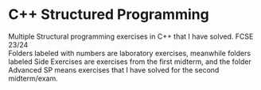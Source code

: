 # C++ Structured Programming
Multiple Structural programming exercises in C++ that I have solved. FCSE 23/24 <br>
Folders labeled with numbers are laboratory exercises, meanwhile folders labeled Side Exercises are exercises from the first midterm, and the folder Advanced SP means exercises that I have solved for the second midterm/exam.
